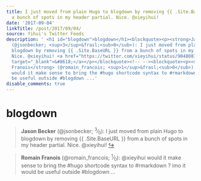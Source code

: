 ```yaml
---
title: I just moved from plain Hugo to blogdown by removing {{ .Site.BaseURL }} from
  a bunch of spots in my header partial. Nice. @xieyihui!
date: '2017-09-04'
linkTitle: /post/2017/09/04/
source: Yihui's Twitter Feeds
description: ' <h1 id="blogdown">blogdown</h1><blockquote><p><strong>Jason Becker</strong>
  (@jsonbecker; <sup>3</sup>&frasl;<sub>0</sub>): I just moved from plain Hugo to
  blogdown by removing {{ .Site.BaseURL }} from a bunch of spots in my header partial.
  Nice. @xieyihui! <a href="https://twitter.com/xieyihui/status/904808179602743301"
  target="_blank">&#8618;</a></p></blockquote><!-- --><blockquote><p><strong>Romain
  Franois</strong> (@romain_francois; <sup>1</sup>&frasl;<sub>0</sub>): @xieyihui
  would it make sense to bring the #hugo shortcode syntax to #rmarkdown ? imo it would
  be useful outside #blogdown ...'
disable_comments: true
---
```

 <h1 id="blogdown">blogdown</h1><blockquote><p><strong>Jason Becker</strong> (@jsonbecker; <sup>3</sup>&frasl;<sub>0</sub>): I just moved from plain Hugo to blogdown by removing {{ .Site.BaseURL }} from a bunch of spots in my header partial. Nice. @xieyihui! <a href="https://twitter.com/xieyihui/status/904808179602743301" target="_blank">&#8618;</a></p></blockquote><!-- --><blockquote><p><strong>Romain Franois</strong> (@romain_francois; <sup>1</sup>&frasl;<sub>0</sub>): @xieyihui would it make sense to bring the #hugo shortcode syntax to #rmarkdown ? imo it would be useful outside #blogdown ...